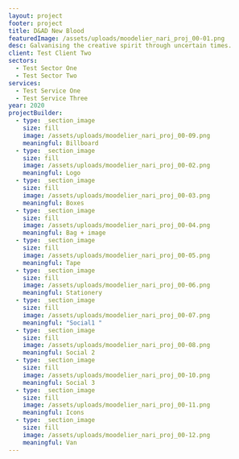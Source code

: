 ```yaml
---
layout: project
footer: project
title: D&AD New Blood
featuredImage: /assets/uploads/moodelier_nari_proj_00-01.png
desc: Galvanising the creative spirit through uncertain times.
client: Test Client Two
sectors:
  - Test Sector One
  - Test Sector Two
services:
  - Test Service One
  - Test Service Three
year: 2020
projectBuilder:
  - type: _section_image
    size: fill
    image: /assets/uploads/moodelier_nari_proj_00-09.png
    meaningful: Billboard
  - type: _section_image
    size: fill
    image: /assets/uploads/moodelier_nari_proj_00-02.png
    meaningful: Logo
  - type: _section_image
    size: fill
    image: /assets/uploads/moodelier_nari_proj_00-03.png
    meaningful: Boxes
  - type: _section_image
    size: fill
    image: /assets/uploads/moodelier_nari_proj_00-04.png
    meaningful: Bag + image
  - type: _section_image
    size: fill
    image: /assets/uploads/moodelier_nari_proj_00-05.png
    meaningful: Tape
  - type: _section_image
    size: fill
    image: /assets/uploads/moodelier_nari_proj_00-06.png
    meaningful: Stationery
  - type: _section_image
    size: fill
    image: /assets/uploads/moodelier_nari_proj_00-07.png
    meaningful: "Social1 "
  - type: _section_image
    size: fill
    image: /assets/uploads/moodelier_nari_proj_00-08.png
    meaningful: Social 2
  - type: _section_image
    size: fill
    image: /assets/uploads/moodelier_nari_proj_00-10.png
    meaningful: Social 3
  - type: _section_image
    size: fill
    image: /assets/uploads/moodelier_nari_proj_00-11.png
    meaningful: Icons
  - type: _section_image
    size: fill
    image: /assets/uploads/moodelier_nari_proj_00-12.png
    meaningful: Van
---
```

